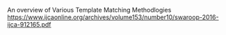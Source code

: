 
An overview of Various Template Matching Methodlogies
https://www.ijcaonline.org/archives/volume153/number10/swaroop-2016-ijca-912165.pdf
